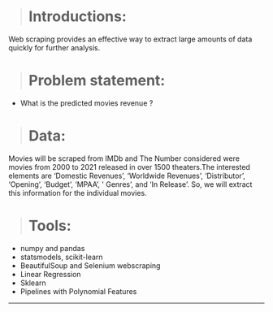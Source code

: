 > # Introductions:


Web scraping provides an effective way to extract large amounts of data quickly for further analysis.
> # Problem statement:

* What is the predicted movies revenue ?




> # Data:

Movies will be scraped from IMDb and The Number considered were movies from 2000 to 2021 released in over 1500 theaters.The interested elements are ‘Domestic Revenues’, ‘Worldwide Revenues’, ‘Distributor’, ‘Opening’, ‘Budget’, ‘MPAA’, ' Genres’, and ‘In Release’. So, we will extract this information for the individual movies.

> # Tools:

* numpy and pandas
* statsmodels, scikit-learn
* BeautifulSoup and Selenium webscraping
* Linear Regression
* Sklearn
* Pipelines with Polynomial Features

______


```python

```
